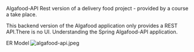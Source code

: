Algafood-API
Rest version of a delivery food project - provided by a course a take place.

This backend version of the Algafood application only provides a REST API.There is no UI.
Understanding the Spring Algafood-API application.

ER Model
![algafood-api.jpeg]()

